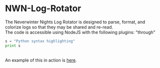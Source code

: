 # NWN-Log-Rotator
The Neverwinter Nights Log Rotator is designed to parse, format, and colorize logs so that they may be shared and re-read.
<br />
The code is accessible using NodeJS with the following plugins: "through"
<br>
```python
s = "Python syntax highlighting"
print s
```
<br/>
An example of this in action is <a href="http://htmlpreview.github.io/?https://github.com/Mystique5022/NWN-Log-Rotator/blob/master/v2/NWNLog_2016_08_26_001006.html" target="_blank">here</a>.